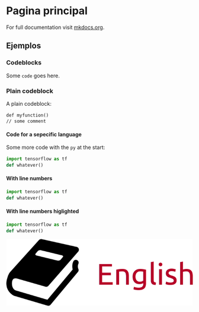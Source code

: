 # Pagina principal

For full documentation visit [mkdocs.org](https://www.mkdocs.org).

## Ejemplos

### Codeblocks

Some `code`  goes here.

### Plain codeblock

A plain codeblock:

```
def myfunction()
// some comment

```

#### Code for a sepecific language

Some more code with the `py` at the start:

``` py title="bubble_sort.py"
import tensorflow as tf
def whatever()
```

#### With line numbers

``` py linenums="1"
import tensorflow as tf
def whatever()
```

#### With line numbers higlighted

``` py hl_lines="2"
import tensorflow as tf
def whatever()
```

![localized image](image.png)
